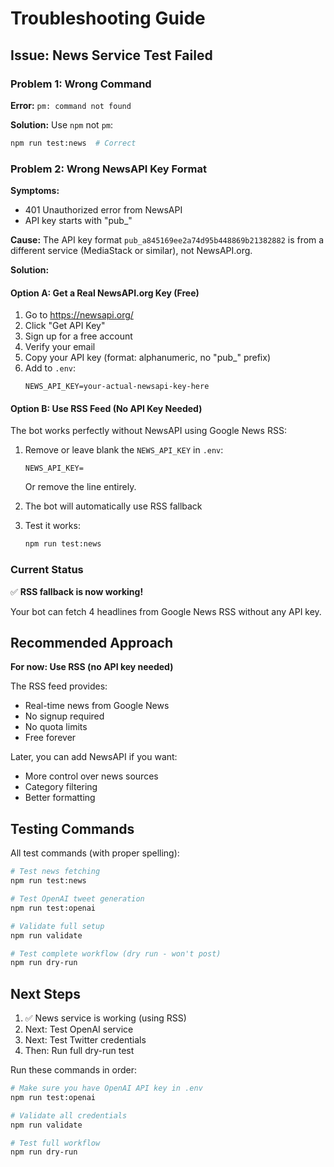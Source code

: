 # Troubleshooting Guide

## Issue: News Service Test Failed

### Problem 1: Wrong Command
**Error:** `pm: command not found`

**Solution:** Use `npm` not `pm`:
```bash
npm run test:news  # Correct
```

### Problem 2: Wrong NewsAPI Key Format

**Symptoms:**
- 401 Unauthorized error from NewsAPI
- API key starts with "pub_" 

**Cause:** The API key format `pub_a845169ee2a74d95b448869b21382882` is from a different service (MediaStack or similar), not NewsAPI.org.

**Solution:**

#### Option A: Get a Real NewsAPI.org Key (Free)

1. Go to https://newsapi.org/
2. Click "Get API Key" 
3. Sign up for a free account
4. Verify your email
5. Copy your API key (format: alphanumeric, no "pub_" prefix)
6. Add to `.env`:
   ```env
   NEWS_API_KEY=your-actual-newsapi-key-here
   ```

#### Option B: Use RSS Feed (No API Key Needed)

The bot works perfectly without NewsAPI using Google News RSS:

1. Remove or leave blank the `NEWS_API_KEY` in `.env`:
   ```env
   NEWS_API_KEY=
   ```
   Or remove the line entirely.

2. The bot will automatically use RSS fallback

3. Test it works:
   ```bash
   npm run test:news
   ```

### Current Status

✅ **RSS fallback is now working!** 

Your bot can fetch 4 headlines from Google News RSS without any API key.

## Recommended Approach

**For now: Use RSS (no API key needed)**

The RSS feed provides:
- Real-time news from Google News
- No signup required
- No quota limits
- Free forever

Later, you can add NewsAPI if you want:
- More control over news sources
- Category filtering
- Better formatting

## Testing Commands

All test commands (with proper spelling):

```bash
# Test news fetching
npm run test:news

# Test OpenAI tweet generation
npm run test:openai

# Validate full setup
npm run validate

# Test complete workflow (dry run - won't post)
npm run dry-run
```

## Next Steps

1. ✅ News service is working (using RSS)
2. Next: Test OpenAI service
3. Next: Test Twitter credentials
4. Then: Run full dry-run test

Run these commands in order:
```bash
# Make sure you have OpenAI API key in .env
npm run test:openai

# Validate all credentials
npm run validate

# Test full workflow
npm run dry-run
```


